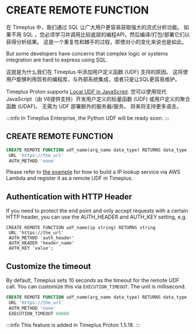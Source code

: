 # CREATE REMOTE FUNCTION

在 Timeplus 中，我们通过 SQL 让广大用户更容易获取强大的流式分析功能。 如果不用 SQL ，您必须学习并调用比较底层的编程API，然后编译/打包/部署它们以获得分析结果。 这是一个重复性和棘手的过程，即使对小的变化来说也是如此。

But some developers have concerns that complex logic or systems integration are hard to express using SQL.

这就是为什么我们在 Timeplus 中添加用户定义函数 (UDF) 支持的原因。 这将使用户能够利用现有的编程库，与外部系统集成，或者只是让SQL更容易维护。

Timeplus Proton supports [Local UDF in JavaScript](/js-udf). 您可以使用现代 JavaScript（由 V8提供支持）开发用户定义的标量函数 (UDF) 或用户定义的聚合函数 (UDAF)。 无需为 UDF 部署额外的服务器/服务。 将来将支持更多语言。

:::info
In Timeplus Enterprise, the Python UDF will be ready soon.
:::

## CREATE REMOTE FUNCTION

```sql
CREATE REMOTE FUNCTION udf_name(arg_name data_type) RETURNS data_type
 URL 'https://the_url'
 AUTH_METHOD 'none'
```

Please refer to [the example](/remote-udf) for how to build a IP lookup service via AWS Lambda and register it as a remote UDF in Timeplus.

## Authentication with HTTP Header

If you need to protect the end point and only accept requests with a certain HTTP header, you can use the AUTH_HEADER and AUTH_KEY setting, e,g.

```
CREATE REMOTE FUNCTION udf_name(ip string) RETURNS string
 URL 'https://the_url'
 AUTH_METHOD 'auth_header'
 AUTH_HEADER 'header_name'
 AUTH_KEY 'value';
```

## Customize the timeout

By default, Timeplus sets 10 seconds as the timeout for the remote UDF call. You can customize this via `EXECUTION_TIMEOUT`. The unit is millisecond.

```sql
CREATE REMOTE FUNCTION udf_name(arg_name data_type) RETURNS data_type
 URL 'https://the_url'
 AUTH_METHOD 'none'
 EXECUTION_TIMEOUT 60000
```

:::info
This feature is added in Timeplus Proton 1.5.18.
:::

